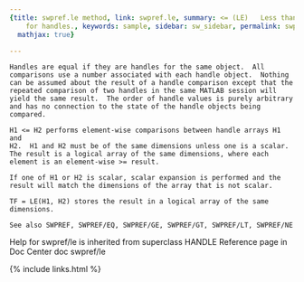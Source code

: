 ```yaml
---
{title: swpref.le method, link: swpref.le, summary: <= (LE)   Less than or equal relation
    for handles., keywords: sample, sidebar: sw_sidebar, permalink: swpref_le, folder: swpref,
  mathjax: true}

---
```

    Handles are equal if they are handles for the same object.  All 
    comparisons use a number associated with each handle object.  Nothing
    can be assumed about the result of a handle comparison except that the
    repeated comparison of two handles in the same MATLAB session will 
    yield the same result.  The order of handle values is purely arbitrary 
    and has no connection to the state of the handle objects being 
    compared.
 
    H1 <= H2 performs element-wise comparisons between handle arrays H1 and
    H2.  H1 and H2 must be of the same dimensions unless one is a scalar.
    The result is a logical array of the same dimensions, where each
    element is an element-wise >= result.
 
    If one of H1 or H2 is scalar, scalar expansion is performed and the 
    result will match the dimensions of the array that is not scalar.
 
    TF = LE(H1, H2) stores the result in a logical array of the same 
    dimensions.
 
    See also SWPREF, SWPREF/EQ, SWPREF/GE, SWPREF/GT, SWPREF/LT, SWPREF/NE
Help for swpref/le is inherited from superclass HANDLE
    Reference page in Doc Center
       doc swpref/le

{% include links.html %}
